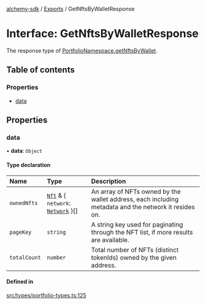 [alchemy-sdk](../README.md) / [Exports](../modules.md) / GetNftsByWalletResponse

# Interface: GetNftsByWalletResponse

The response type of [PortfolioNamespace.getNftsByWallet](../classes/PortfolioNamespace.md#getnftsbywallet).

## Table of contents

### Properties

- [data](GetNftsByWalletResponse.md#data)

## Properties

### data

• **data**: `Object`

#### Type declaration

| Name | Type | Description |
| :------ | :------ | :------ |
| `ownedNfts` | [`Nft`](Nft.md) & { `network`: [`Network`](../enums/Network.md)  }[] | An array of NFTs owned by the wallet address, each including metadata and the network it resides on. |
| `pageKey` | `string` | A string key used for paginating through the NFT list, if more results are available. |
| `totalCount` | `number` | Total number of NFTs (distinct tokenIds) owned by the given address. |

#### Defined in

[src/types/portfolio-types.ts:125](https://github.com/alchemyplatform/alchemy-sdk-js/blob/1ee40cb2/src/types/portfolio-types.ts#L125)
